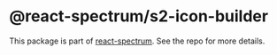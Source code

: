# @react-spectrum/s2-icon-builder

This package is part of [react-spectrum](https://github.com/adobe/react-spectrum). See the repo for more details.
